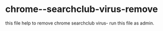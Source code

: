 # chrome--searchclub-virus-remove
this file help to remove chrome searchclub  virus- run this file as admin.
